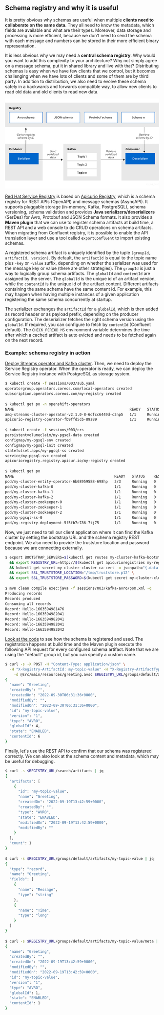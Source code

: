 ## Schema registry and why it is useful

It is pretty obvious why schemas are useful when multiple **clients need to collaborate on the same data**. They all
need to know the metadata, which fields are available and what are their types. Moreover, data storage and processing is
more efficient, because we don't need to send the schema with each message and numbers can be stored in their more
efficient binary representation.

It is less obvious why we may need a **central schema registry**. Why would you want to add this complexity to your
architecture? Why not simply agree on a message schema, put it in shared library and live with that? Distributing
schemas is easy when we have few clients that we control, but it becomes challenging when we have lots of clients and
some of them are by third party. In addition to distribution, we also need to evolve these schema safely in a backwards
and forwards compatible way, to allow new clients to read old data and old clients to read new data.

![](images/serdes.png)

[Red Hat Service Registry](https://catalog.redhat.com/software/operators/detail/5ef2818e7dc79430ca5f4fd2) is based
on [Apicurio Registry](https://www.apicur.io/registry), which is a schema registry for REST APIs (OpenAPI) and message
schemas (AsyncAPI). It supports pluggable storage (in-memory, Kafka, PostgreSQL), schema versioning, schema validation
and provides **Java serializers/deserializers** (SerDes) for Avro, Protobuf and JSON Schema formats. It also provides
a **Maven plugin** that we can use to register schema artifacts at build time, a REST API and a web console to do CRUD
operations on schema artifacts. When migrating from Confluent registry, it is possible to enable the API translation
layer and use a tool called `exportConfluent` to import existing schemas.

A registered schema artifact is uniquely identified by the tuple `(groupId, artifactId, version)`. By default,
the `artifactId` is equal to the topic name plus `-key` or `-value` suffix, depending on whether the serializer was used
for the message key or value (there are other strategies). The `groupId` is just a way to logically group schema
artifacts. The `globalId` and `contentId` are assigned by the server. The `globalId` is the unique id of an artifact
version, while the `contentId` is the unique id of the artifact content. Different artifacts containing the same schema
have the same content id. For example, this may happen when having multiple instances of a given application registering
the same schema concurrently at startup.

The serializer exchanges the `artifactId` for a `globalId`, which is then added as record header or as payload prefix,
depending on the producer configuration. The deserializer fetches the right schema version using the `globalId`. If
required, you can configure to fetch by `contentId` (Confluent default). The `CHECK_PERIOD_MS` environment variable
determines the time after which a cached artifact is auto evicted and needs to be fetched again on the next record.

### Example: schema registry in action

[Deploy Streams operator and Kafka cluster](/sessions/001). Then, we need to deploy the Service Registry operator. When
the operator is ready, we can deploy the Service Registry instance with PostgreSQL as storage system.

```sh
$ kubectl create -f sessions/003/sub.yaml
operatorgroup.operators.coreos.com/local-operators created
subscription.operators.coreos.com/my-registry created

$ kubectl get po -n openshift-operators
NAME                                                     READY   STATUS    RESTARTS   AGE
amq-streams-cluster-operator-v2.1.0-8-6dfcc6449d-c2np5   1/1     Running   3          2d20h
apicurio-registry-operator-fb9ffd5cb-89z89               1/1     Running   0          46s

$ kubectl create -f sessions/003/crs
persistentvolumeclaim/my-pgsql-data created
configmap/my-pgsql-env created
configmap/my-pgsql-init created
statefulset.apps/my-pgsql-ss created
service/my-pgsql-svc created
apicurioregistry.registry.apicur.io/my-registry created

$ kubectl get po
NAME                                              READY   STATUS    RESTARTS   AGE
pod/my-cluster-entity-operator-6b68959588-698hp   3/3     Running   0          165m
pod/my-cluster-kafka-0                            1/1     Running   0          166m
pod/my-cluster-kafka-1                            1/1     Running   0          166m
pod/my-cluster-kafka-2                            1/1     Running   0          166m
pod/my-cluster-zookeeper-0                        1/1     Running   0          168m
pod/my-cluster-zookeeper-1                        1/1     Running   0          168m
pod/my-cluster-zookeeper-2                        1/1     Running   0          168m
pod/my-pgsql-ss-0                                 1/1     Running   0          8m36s
pod/my-registry-deployment-5f5fb7c786-7tj75       1/1     Running   0          53s
```

Now, we just need to tell our client application where it can find the Kafka cluster by setting the bootstrap URL and
the schema registry REST endpoint. We also need to provide the truststore location and password because we are
connecting externally.

```sh
$ export BOOTSTRAP_SERVERS=$(kubectl get routes my-cluster-kafka-bootstrap -o jsonpath="{.status.ingress[0].host}"):443 \
  && export REGISTRY_URL=http://$(kubectl get apicurioregistries my-registry -o jsonpath="{.status.info.host}")/apis/registry/v2 \
  && kubectl get secret my-cluster-cluster-ca-cert -o jsonpath="{.data['ca\.p12']}" | base64 -d > /tmp/truststore.p12 \
  && export SSL_TRUSTSTORE_LOCATION="/tmp/truststore.p12" \
  && export SSL_TRUSTSTORE_PASSWORD=$(kubectl get secret my-cluster-cluster-ca-cert -o jsonpath="{.data['ca\.password']}" | base64 -d)

$ mvn clean compile exec:java -f sessions/003/kafka-avro/pom.xml -q
Producing records
Records produced
Consuming all records
Record: Hello-1663594981476
Record: Hello-1663594982041
Record: Hello-1663594982041
Record: Hello-1663594982041
Record: Hello-1663594982042
```

[Look at the code](/sessions/003/kafka-avro) to see how the schema is registered and used. The registration happens at
build time and the Maven plugin execute the following API request for every configured schema artifact. Note that we are
using the "default" group id, but you can specify a custom name.

```sh
$ curl -s -X POST -H "Content-Type: application/json" \
  -H "X-Registry-ArtifactId: my-topic-value" -H "X-Registry-ArtifactType: AVRO" \
    -d @src/main/resources/greeting.avsc $REGISTRY_URL/groups/default/artifacts?ifExists=RETURN_OR_UPDATE | jq
{
  "name": "Greeting",
  "createdBy": "",
  "createdOn": "2022-09-30T06:31:36+0000",
  "modifiedBy": "",
  "modifiedOn": "2022-09-30T06:31:36+0000",
  "id": "my-topic-value",
  "version": "1",
  "type": "AVRO",
  "globalId": 4,
  "state": "ENABLED",
  "contentId": 6
}
```

Finally, let's use the REST API to confirm that our schema was registered correctly. We can also look at the schema
content and metadata, which may be useful for debugging.

```sh
$ curl -s $REGISTRY_URL/search/artifacts | jq
{
  "artifacts": [
    {
      "id": "my-topic-value",
      "name": "Greeting",
      "createdOn": "2022-09-19T13:42:59+0000",
      "createdBy": "",
      "type": "AVRO",
      "state": "ENABLED",
      "modifiedOn": "2022-09-19T13:42:59+0000",
      "modifiedBy": ""
    }
  ],
  "count": 1
}

$ curl -s $REGISTRY_URL/groups/default/artifacts/my-topic-value | jq
{
  "type": "record",
  "name": "Greeting",
  "fields": [
    {
      "name": "Message",
      "type": "string"
    },
    {
      "name": "Time",
      "type": "long"
    }
  ]
}

$ curl -s $REGISTRY_URL/groups/default/artifacts/my-topic-value/meta | jq
{
  "name": "Greeting",
  "createdBy": "",
  "createdOn": "2022-09-19T13:42:59+0000",
  "modifiedBy": "",
  "modifiedOn": "2022-09-19T13:42:59+0000",
  "id": "my-topic-value",
  "version": "1",
  "type": "AVRO",
  "globalId": 1,
  "state": "ENABLED",
  "contentId": 1
}
```
